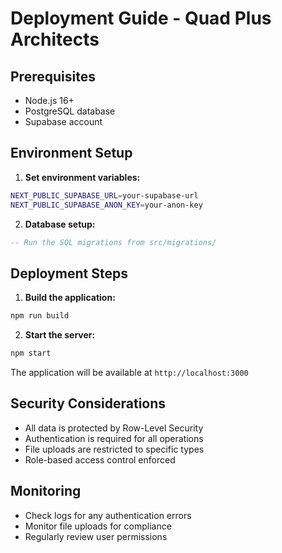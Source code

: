 # Deployment Guide - Quad Plus Architects

## Prerequisites
- Node.js 16+
- PostgreSQL database
- Supabase account

## Environment Setup

1. **Set environment variables:**
```bash
NEXT_PUBLIC_SUPABASE_URL=your-supabase-url
NEXT_PUBLIC_SUPABASE_ANON_KEY=your-anon-key
```

2. **Database setup:**
```sql
-- Run the SQL migrations from src/migrations/
```

## Deployment Steps

1. **Build the application:**
```bash
npm run build
```

2. **Start the server:**
```bash
npm start
```

The application will be available at `http://localhost:3000`

## Security Considerations
- All data is protected by Row-Level Security
- Authentication is required for all operations
- File uploads are restricted to specific types
- Role-based access control enforced

## Monitoring
- Check logs for any authentication errors
- Monitor file uploads for compliance
- Regularly review user permissions
